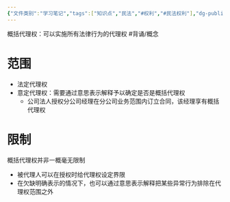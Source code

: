 ```yaml
---
{"文件类别":"学习笔记","tags":["知识点","民法","#权利","#民法权利"],"dg-publish":true,"aliases":["一般代理权"],"permalink":"/学习笔记studyup/民法总论/概括代理权/","dgPassFrontmatter":true,"created":"2024-08-01T09:50:38.385+08:00","updated":"2024-11-18T22:25:33.450+08:00"}
---
```


概括代理权：可以实施所有法律行为的代理权 #背诵/概念 
# 范围
- 法定代理权
- 意定代理权：需要通过意思表示解释予以确定是否是概括代理权
	- 公司法人授权分公司经理在分公司业务范围内订立合同，该经理享有概括代理权
# 限制
概括代理权并非一概毫无限制
- 被代理人可以在授权时给代理权设定界限
- 在欠缺明确表示的情况下，也可以通过意思表示解释把某些异常行为排除在代理权范围之外